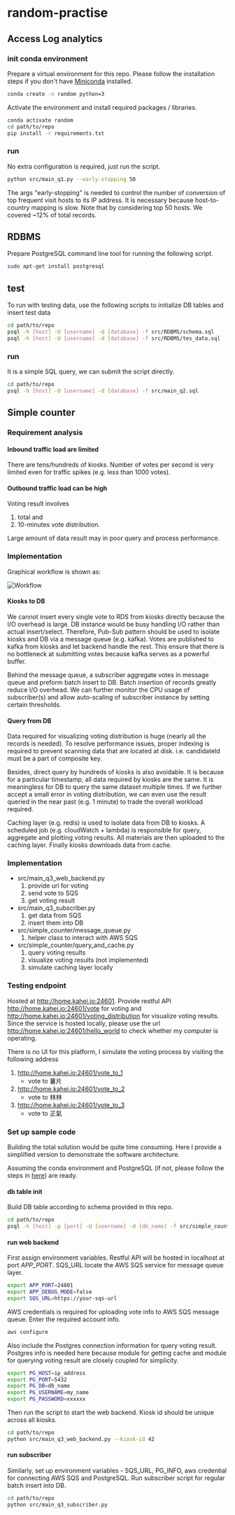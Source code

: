 # random-practise

## Access Log analytics

### init conda environment

Prepare a virtual environment for this repo. Please follow the installation steps if you don't have 
[Miniconda](https://docs.conda.io/en/latest/miniconda.html#) installed.

```bash
conda create -n random python=3
```

Activate the environment and install required packages / libraries.

```bash
conda activate random
cd path/to/repo
pip install -r requirements.txt
```

### run

No extra configuration is required, just run the script.

```bash
python src/main_q1.py --early-stopping 50
```

The args "early-stopping" is needed to control the number of conversion of top frequent visit hosts to its IP address.
It is necessary because host-to-country mapping is slow.
Note that by considering top 50 hosts. We covered ~12% of total records.

## RDBMS

Prepare PostgreSQL command line tool for running the following script.

```bash
sudo apt-get install postgresql
```

## test

To run with testing data, use the following scripts to initialize DB tables and insert test data
```bash
cd path/to/repo
psql -h [host] -U [username] -d [database] -f src/RDBMS/schema.sql
psql -h [host] -U [username] -d [database] -f src/RDBMS/tes_data.sql
```

### run

It is a simple SQL query, we can submit the script directly.

```bash
cd path/to/repo
psql -h [host] -U [username] -d [database] -f src/main_q2.sql
```

## Simple counter

### Requirement analysis

#### Inbound traffic load are limited

There are tens/hundreds of kiosks. 
Number of votes per second is very limited even for traffic spikes (e.g. less than 1000 votes).

#### Outbound traffic load can be high

Voting result involves

1. total and 
1. 10-minutes vote distribution.

Large amount of data result may in poor query and process performance.

### Implementation

Graphical workflow is shown as:

![Workflow](https://github.com/kaheicanaan/random-practise/blob/master/src/simple_counter/mermaid-diagram-20200126214848.svg)

#### Kiosks to DB

We cannot insert every single vote to RDS from kiosks directly because the I/O overhead is large.
DB instance would be busy handling I/O rather than actual insert/select.
Therefore, Pub-Sub pattern should be used to isolate kiosks and DB via a message queue (e.g. kafka).
Votes are published to kafka from kiosks and let backend handle the rest.
This ensure that there is no bottleneck at submitting votes because kafka serves as a powerful buffer. 

Behind the message queue, a subscriber aggregate votes in message queue and preform batch insert to DB. 
Batch insertion of records greatly reduce I/O overhead. 
We can further monitor the CPU usage of subscriber(s) and allow auto-scaling of subscriber instance by setting certain thresholds.

#### Query from DB

Data required for visualizing voting distribution is huge (nearly all the records is needed).
To resolve performance issues, proper indexing is required to prevent scanning data that are located at disk.
i.e. candidateId must be a part of composite key.

Besides, direct query by hundreds of kiosks is also avoidable.
It is because for a particular timestamp, all data required by kiosks are the same.
It is meaningless for DB to query the same dataset multiple times.
If we further accept a small error in voting distribution, we can even use the result queried in the near past 
(e.g. 1 minute) to trade the overall workload required.

Caching layer (e.g. redis) is used to isolate data from DB to kiosks.
A scheduled job (e.g. cloudWatch + lambda) is responsible for query, aggregate and plotting voting results. 
All materials are then uploaded to the caching layer. Finally kiosks downloads data from cache.  

### Implementation

* src/main_q3_web_backend.py
    1. provide url for voting
    1. send vote to SQS
    1. get voting result
* src/main_q3_subscriber.py
    1. get data from SQS
    1. insert them into DB
* src/simple_counter/message_queue.py
    1. helper class to interact with AWS SQS
* src/simple_counter/query_and_cache.py
    1. query voting results
    1. visualize voting results (not implemented)
    1. simulate caching layer locally

### Testing endpoint

Hosted at http://home.kahei.io:24601. 
Provide restful API http://home.kahei.io:24601/vote for voting and http://home.kahei.io:24601/voting_distribution for visualize voting results.
Since the service is hosted locally, please use the url http://home.kahei.io:24601/hello_world to check whether my computer is operating.

There is no UI for this platform, I simulate the voting process by visiting the following address

1. http://home.kahei.io:24601/vote_to_1
    * vote to 薯片
1. http://home.kahei.io:24601/vote_to_2
    * vote to 林林
1. http://home.kahei.io:24601/vote_to_3
    * vote to 正氣

### Set up sample code

Building the total solution would be quite time consuming.
Here I provide a simplified version to demonstrate the software architecture.

Assuming the conda environment and PostgreSQL (if not, please follow the steps in [here](https://www.postgresql.org/download/linux/ubuntu/)) are ready.

#### db table init

Build DB table according to schema provided in this repo.
```bash
cd path/to/repo
psql -h [host] -p [port] -U [username] -d [db_name] -f src/simple_counter/db_schema.sql
``` 

#### run web backend

First assign environment variables. Restful API will be hosted in localhost at port *APP_PORT*. 
SQS_URL locate the AWS SQS service for message queue layer.
```bash
export APP_PORT=24601
export APP_DEBUG_MODE=false
export SQS_URL=https://your-sqs-url
```

AWS credentials is required for uploading vote info to AWS SQS message queue. Enter the required account info.
```bash
aws configure
```

Also include the Postgres connection information for query voting result.
Postgres info is needed here because module for getting cache and module for querying voting result are closely coupled for simplicity.
```bash
export PG_HOST=ip_address
export PG_PORT=5432
export PG_DB=db_name
export PG_USERNAME=my_name
export PG_PASSWORD=xxxxxx
```

Then run the script to start the web backend. Kiosk id should be unique across all kiosks.
```bash
cd path/to/repo
python src/main_q3_web_backend.py --kiosk-id 42
```

#### run subscriber

Similarly, set up environment variables - SQS_URL, PG_INFO, aws credential for connecting AWS SQS and PostgreSQL.
Run subscriber script for regular batch insert into DB.

```bash
cd path/to/repo
python src/main_q3_subscriber.py
```
